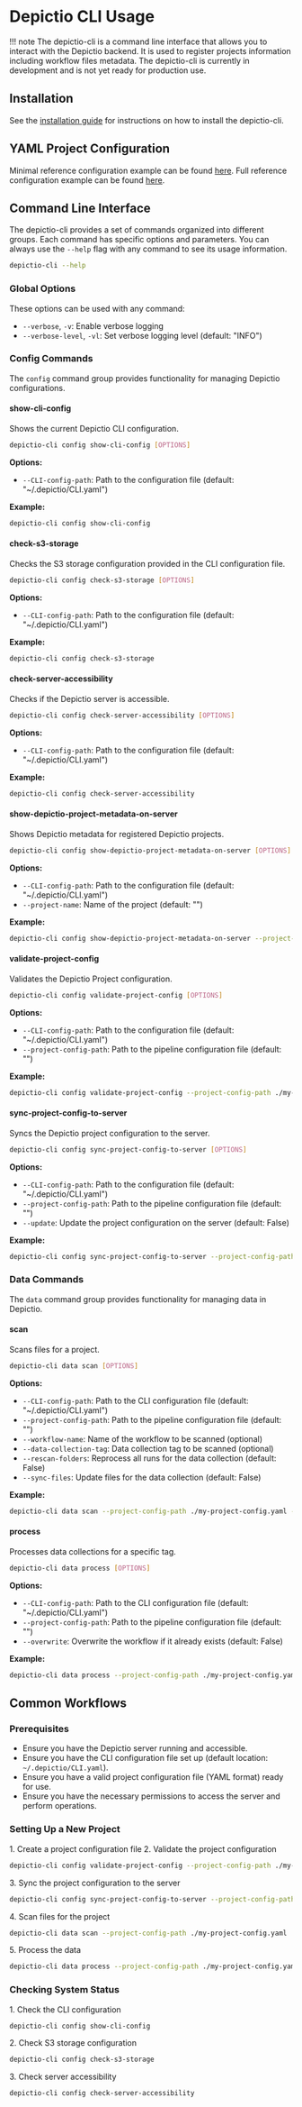 # Depictio CLI Usage

!!! note
The depictio-cli is a command line interface that allows you to interact with the Depictio backend. It is used to register projects information including workflow files metadata. The depictio-cli is currently in development and is not yet ready for production use.

## Installation

See the [installation guide](../installation/cli.md) for instructions on how to install the depictio-cli.

## YAML Project Configuration

<!-- markdownlint-disable MD059 -->

Minimal reference configuration example can be found [here](minimal_config.md). Full reference configuration example can be found [here](full_reference_config.md).

## Command Line Interface

The depictio-cli provides a set of commands organized into different groups. Each command has specific options and parameters. You can always use the `--help` flag with any command to see its usage information.

```bash
depictio-cli --help
```

### Global Options

These options can be used with any command:

- `--verbose`, `-v`: Enable verbose logging
- `--verbose-level`, `-vl`: Set verbose logging level (default: "INFO")

### Config Commands

The `config` command group provides functionality for managing Depictio configurations.

#### show-cli-config

Shows the current Depictio CLI configuration.

```bash
depictio-cli config show-cli-config [OPTIONS]
```

**Options:**

- `--CLI-config-path`: Path to the configuration file (default: "~/.depictio/CLI.yaml")

**Example:**

```bash
depictio-cli config show-cli-config
```

#### check-s3-storage

Checks the S3 storage configuration provided in the CLI configuration file.

```bash
depictio-cli config check-s3-storage [OPTIONS]
```

**Options:**

- `--CLI-config-path`: Path to the configuration file (default: "~/.depictio/CLI.yaml")

**Example:**

```bash
depictio-cli config check-s3-storage
```

#### check-server-accessibility

Checks if the Depictio server is accessible.

```bash
depictio-cli config check-server-accessibility [OPTIONS]
```

**Options:**

- `--CLI-config-path`: Path to the configuration file (default: "~/.depictio/CLI.yaml")

**Example:**

```bash
depictio-cli config check-server-accessibility
```

#### show-depictio-project-metadata-on-server

Shows Depictio metadata for registered Depictio projects.

```bash
depictio-cli config show-depictio-project-metadata-on-server [OPTIONS]
```

**Options:**

- `--CLI-config-path`: Path to the configuration file (default: "~/.depictio/CLI.yaml")
- `--project-name`: Name of the project (default: "")

**Example:**

```bash
depictio-cli config show-depictio-project-metadata-on-server --project-name my-project
```

#### validate-project-config

Validates the Depictio Project configuration.

```bash
depictio-cli config validate-project-config [OPTIONS]
```

**Options:**

- `--CLI-config-path`: Path to the configuration file (default: "~/.depictio/CLI.yaml")
- `--project-config-path`: Path to the pipeline configuration file (default: "")

**Example:**

```bash
depictio-cli config validate-project-config --project-config-path ./my-project-config.yaml
```

#### sync-project-config-to-server

Syncs the Depictio project configuration to the server.

```bash
depictio-cli config sync-project-config-to-server [OPTIONS]
```

**Options:**

- `--CLI-config-path`: Path to the configuration file (default: "~/.depictio/CLI.yaml")
- `--project-config-path`: Path to the pipeline configuration file (default: "")
- `--update`: Update the project configuration on the server (default: False)

**Example:**

```bash
depictio-cli config sync-project-config-to-server --project-config-path ./my-project-config.yaml --update
```

### Data Commands

The `data` command group provides functionality for managing data in Depictio.

#### scan

Scans files for a project.

```bash
depictio-cli data scan [OPTIONS]
```

**Options:**

- `--CLI-config-path`: Path to the CLI configuration file (default: "~/.depictio/CLI.yaml")
- `--project-config-path`: Path to the pipeline configuration file (default: "")
- `--workflow-name`: Name of the workflow to be scanned (optional)
- `--data-collection-tag`: Data collection tag to be scanned (optional)
- `--rescan-folders`: Reprocess all runs for the data collection (default: False)
- `--sync-files`: Update files for the data collection (default: False)

**Example:**

```bash
depictio-cli data scan --project-config-path ./my-project-config.yaml --workflow-name my-workflow
```

#### process

Processes data collections for a specific tag.

```bash
depictio-cli data process [OPTIONS]
```

**Options:**

- `--CLI-config-path`: Path to the CLI configuration file (default: "~/.depictio/CLI.yaml")
- `--project-config-path`: Path to the pipeline configuration file (default: "")
- `--overwrite`: Overwrite the workflow if it already exists (default: False)
<!-- - `--workflow-name`: Name of the workflow to be processed (optional)
- `--data-collection-tag`: Data collection tag to be processed (optional) -->

**Example:**

```bash
depictio-cli data process --project-config-path ./my-project-config.yaml --workflow-name my-workflow --data-collection-tag my-tag
```

## Common Workflows

### Prerequisites

- Ensure you have the Depictio server running and accessible.
- Ensure you have the CLI configuration file set up (default location: `~/.depictio/CLI.yaml`).
- Ensure you have a valid project configuration file (YAML format) ready for use.
- Ensure you have the necessary permissions to access the server and perform operations.

### Setting Up a New Project

1\. Create a project configuration file
2\. Validate the project configuration

```bash
depictio-cli config validate-project-config --project-config-path ./my-project-config.yaml
```

3\. Sync the project configuration to the server

```bash
depictio-cli config sync-project-config-to-server --project-config-path ./my-project-config.yaml
```

4\. Scan files for the project

```bash
depictio-cli data scan --project-config-path ./my-project-config.yaml
```

5\. Process the data

```bash
depictio-cli data process --project-config-path ./my-project-config.yaml
```

### Checking System Status

1\. Check the CLI configuration

```bash
depictio-cli config show-cli-config
```

2\. Check S3 storage configuration

```bash
depictio-cli config check-s3-storage
```

3\. Check server accessibility

```bash
depictio-cli config check-server-accessibility
```
